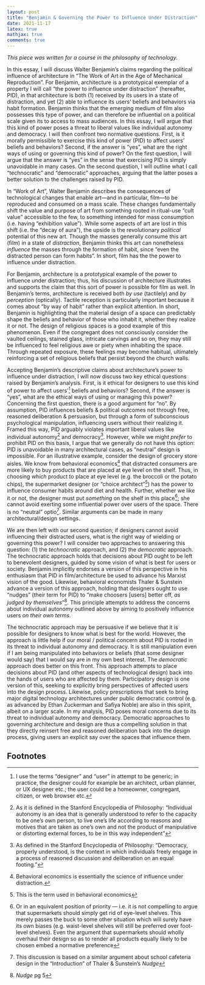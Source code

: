 ```yaml
---
layout: post 
title: "Benjamin & Governing the Power to Influence Under Distraction" 
date: 2021-11-17
latex: true 
mathjax: true
comments: true
---
```


*This piece was written for a course in the philosophy of technology.*

In this essay, I will discuss Walter Benjamin’s claims regarding the political influence of architecture in “The Work of Art in the Age of Mechanical Reproduction”. For Benjamin, architecture is a prototypical exemplar of a property I will call “the power to influence under distraction” (hereafter, PID), in that architecture is both (1) received by its users in a state of distraction, and yet (2) able to influence its users’ beliefs and behaviors via habit formation. Benjamin thinks that the emerging medium of film also possesses this type of power, and can therefore be influential on a political scale given its to access to mass audiences. In this essay, I will argue that this kind of power poses a threat to liberal values like individual autonomy and democracy. I will then confront two normative questions. First, is it morally permissible to exercise this kind of power (PID) to affect users’ beliefs and behaviors? Second, if the answer is “yes”, what are the right ways of using or governing this kind of power? On the first question, I will argue that the answer is “yes” in the sense that exercising PID is simply unavoidable in many cases. On the second question, I will outline what I call “technocratic” and “democratic” approaches, arguing that the latter poses a better solution to the challenges raised by PID.

In “Work of Art”, Walter Benjamin describes the consequences of technological changes that enable art—and in particular, film—to be reproduced and consumed on a mass scale. These changes fundamentally shift the value and purpose of art from something rooted in ritual-use “cult value” accessible to the few, to something intended for mass consumption (i.e. having “exhibition value”). While some aspects of art are lost in this shift (i.e. the “decay of aura”), the upside is the revolutionary *political* potential of this new art. Though the masses generally consume this art (film) in a state of *distraction*, Benjamin thinks this art can nonetheless *influence* the masses through the formation of habit, since “even the distracted person can form habits”. In short, film has the the power to influence under distraction. 

For Benjamin, architecture is a prototypical example of the power to influence under distraction; thus, his discussion of architecture illustrates and supports the claim that this sort of power is possible for film as well. In Benjamin’s terms, architecture is received both *by use* (tactilely) and *by perception* (optically). Tactile reception is particularly important because it comes about “by way of habit” rather than explicit attention. In short, Benjamin is highlighting that the material design of a space can predictably shape the beliefs and behavior of those who inhabit it, whether they realize it or not. The design of religious spaces is a good example of this phenomenon. Even if the congregant does not consciously consider the vaulted ceilings, stained glass, intricate carvings and so on, they may still be influenced to feel religious awe or piety when inhabiting the space. Through repeated exposure, these feelings may become habitual, ultimately reinforcing a set of religious beliefs that persist beyond the church walls. 

Accepting Benjamin’s descriptive claims about architecture’s power to influence under distraction, I will now discuss two key ethical questions raised by Benjamin’s analysis. First, is it ethical for designers to use this kind of power to affect users’[^1] beliefs and behaviors? Second, if the answer is “yes”, what are the ethical ways of using or managing this power? Concerning the first question, there is a good argument for “no”. By assumption, PID influences beliefs & political outcomes not through free, reasoned deliberation & persuasion, but through a form of subconscious psychological manipulation, influencing users without their realizing it. Framed this way, PID arguably violates important liberal values like individual autonomy[^2] and democracy[^3]. However, while we might *prefer* to prohibit PID on this basis, I argue that we generally do not have this option: PID is unavoidable in many architectural cases, as “neutral” design is impossible. For an illustrative example, consider the design of grocery store aisles. We know from behavioral economics[^4] that distracted consumers are more likely to buy products that are placed at eye level on the shelf. Thus, in choosing *which* product to place at eye level (e.g. the broccoli or the potato chips), the supermarket designer (or “choice architect”[^5]) has the power to influence consumer habits around diet and health. Further, whether we like it or not, the designer must put *something* on the shelf in this place[^6]; she cannot avoid exerting some influential power over users of the space. There is no “neutral” optio[^7]. Similar arguments can be made in many architectural/design settings. 

We are then left with our second question; if designers cannot avoid influencing their distracted users, what is the right way of wielding or governing this power? I will consider two approaches to answering this question: (1) the *technocratic* approach, and (2) the *democratic* approach. The technocratic approach holds that decisions about PID ought to be left to benevolent designers, guided by some vision of what is best for users or society. Benjamin implicitly endorses a version of this perspective in his enthusiasm that PID in film/architecture be used to advance his Marxist vision of the good. Likewise, behavioral economists Thaler & Sunstein advance a version of this approach, holding that designers ought to use “nudges” (their term for PID) to “make choosers [users] better off, *as judged by themselves*”[^8]. This principle attempts to address the concerns about individual autonomy outlined above by aiming to positively influence users *on their own terms*. 

The technocratic approach may be persuasive if we believe that it is possible for designers to know what is best for the world. However, the approach is little help if our moral / political concern about PID is rooted in its threat to individual autonomy and democracy. It is still manipulation even if I am being manipulated into behaviors or beliefs (that some designer would say) that I would say are in my own best interest. The *democratic* approach does better on this front. This approach attempts to place decisions about PID (and other aspects of technological design) back into the hands of users who are affected by them. Participatory design is one version of this, seeking to explicitly bring perspectives of affected users into the design process. Likewise, policy prescriptions that seek to bring major digital technology architectures under public democratic control (e.g. as advanced by Ethan Zuckerman and Safiya Noble) are also in this spirit, albeit on a larger scale. In my analysis, PID poses moral concerns due to its threat to individual autonomy and democracy. Democratic approaches to governing architecture and design are thus a compelling solution in that they directly reinsert free and reasoned deliberation back into the design process, giving users an explicit say over the spaces that influence them.  

## Footnotes

[^1]: I use the terms “designer” and “user” in attempt to be generic; in practice, the designer could for example be an architect, urban planner, or UX designer etc.; the user could be a homeowner, congregant, citizen, or web browser etc.

[^2]: As it is defined in the Stanford Encyclopedia of Philosophy: “Individual autonomy is an idea that is generally understood to refer to the capacity to be one’s own person, to live one’s life according to reasons and motives that are taken as one’s own and not the product of manipulative or distorting external forces, to be in this way independent”

[^3]: As defined in the Stanford Encyclopedia of Philosophy: “Democracy, properly understood, is the context in which individuals freely engage in a process of reasoned discussion and deliberation on an equal footing.”

[^4]:Behavioral economics is essentially the science of influence under distraction.

[^5]:This is the term used in behavioral economics

[^6]: Or in an equivalent position of priority — i.e. it is not compelling to argue that supermarkets should simply get rid of eye-level shelves. This merely passes the buck to some other situation which will surely have its own biases (e.g. waist-level shelves will still be preferred over foot-level shelves). Even the argument that supermarkets should wholly overhaul their design so as to render all products equally likely to be chosen embed a normative preference 

[^7]:This discussion is based on a similar argument about school cafeteria design in the “Introduction” of Thaler & Sunstein’s *Nudge*

[^8]: *Nudge* pg 5



